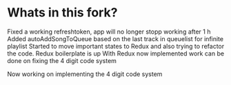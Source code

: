 # Whats in this fork?
Fixed a working refreshtoken, app will no longer stopp working after 1 h
Added autoAddSongToQueue based on the last track in queuelist for infinite playlist
Started to move important states to Redux and also trying to refactor the code.
Redux boilerplate is up
With Redux now implemented work can be done on fixing the 4 digit code system

Now working on implementing the 4 digit code system

